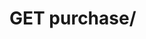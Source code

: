 #  GET purchase/

<api-endpoint openapi-path="../../api/backend_flashpomo-openapi.yaml" method="GET" endpoint="/purchase/"/>